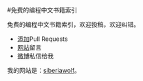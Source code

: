 #免费的编程中文书籍索引

免费的编程中文书籍索引，欢迎投稿，欢迎纠错。

- [添加](https://github.com/siberiawolf/siberiawolf.github.io/pulls)Pull Requests
- [网站](http://siberiawolf.com/free_programming/index.html)留言
- [微博](http://weibo.com/siberiawolf0307)私信给我

我的网站是：[siberiawolf](http://siberiawolf.com)。

